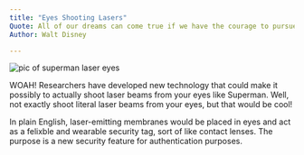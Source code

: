 ```yaml
---
title: "Eyes Shooting Lasers"
Quote: All of our dreams can come true if we have the courage to pursue them.
Author: Walt Disney

---
```


<img src="/Blog/img/laser.jpg" alt="pic of superman laser eyes">

WOAH! Researchers have developed new technology that could make it possibly to actually shoot laser beams from your eyes like Superman. Well, not exactly shoot literal laser beams from your eyes, but that would be cool!

In plain English, laser-emitting membranes would be placed in eyes and act as a felixble and wearable security tag, sort of like contact lenses. The purpose is a new security feature for authentication purposes. 
